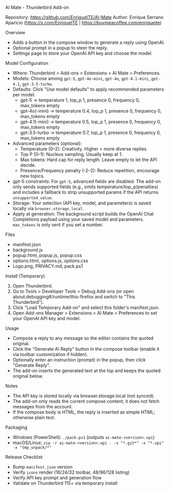 AI Mate - Thunderbird Add-on
                                                 
Repository: https://github.com/EnriqueITE/AI-Mate
Author: Enrique Serrano Aparicio (https://x.com/EnriqueITE | https://buymeacoffee.com/enriqueite)

Overview
- Adds a button in the compose window to generate a reply using OpenAI.
- Optional prompt in a popup to steer the reply.
- Settings page to store your OpenAI API key and choose the model.

Model Configuration
- Where: Thunderbird > Add-ons > Extensions > AI Mate > Preferences.
- Models: Choose among `gpt-5`, `gpt-4o-mini`, `gpt-4o`, `gpt-4.1-mini`, `gpt-4.1`, `gpt-3.5-turbo`.
- Defaults: Click "Use model defaults" to apply recommended parameters per model.
  - gpt-5 → temperature 1, top_p 1, presence 0, frequency 0, max_tokens empty
  - gpt-4o(-mini) → temperature 0.4, top_p 1, presence 0, frequency 0, max_tokens empty
  - gpt-4.1(-mini) → temperature 0.5, top_p 1, presence 0, frequency 0, max_tokens empty
  - gpt-3.5-turbo → temperature 0.7, top_p 1, presence 0, frequency 0, max_tokens empty
- Advanced parameters (optional):
  - Temperature (0–2): Creativity. Higher = more diverse replies.
  - Top P (0–1): Nucleus sampling. Usually keep at 1.
  - Max tokens: Hard cap for reply length. Leave empty to let the API decide.
  - Presence/Frequency penalty (-2–2): Reduce repetition, encourage new topics.
- gpt-5 constraints: For `gpt-5`, advanced fields are disabled. The add-on only sends supported fields (e.g., omits temperature/top_p/penalties) and includes a fallback to strip unsupported params if the API returns `unsupported_value`.
- Storage: Your selection (API key, model, and parameters) is saved locally via `browser.storage.local`.
- Apply at generation: The background script builds the OpenAI Chat Completions payload using your saved model and parameters. `max_tokens` is only sent if you set a number.

Files
- manifest.json
- background.js
- popup.html, popup.js, popup.css
- options.html, options.js, options.css
- Logo.png, PRIVACY.md, pack.ps1

Install (Temporary)
1. Open Thunderbird.
2. Go to Tools > Developer Tools > Debug Add-ons (or open about:debugging#/runtime/this-firefox and switch to "This Thunderbird").
3. Click "Load Temporary Add-on" and select this folder's manifest.json.
4. Open Add-ons Manager > Extensions > AI Mate > Preferences to set your OpenAI API key and model.

Usage
- Compose a reply to any message so the editor contains the quoted original.
- Click the "Generate AI Reply" button in the compose toolbar (enable it via toolbar customization if hidden).
- Optionally enter an instruction (prompt) in the popup, then click "Generate Reply".
- The add-on inserts the generated text at the top and keeps the quoted original below.

Notes
- The API key is stored locally via browser.storage.local (not synced).
- The add-on only reads the current compose content; it does not fetch messages from the account.
- If the compose body is HTML, the reply is inserted as simple HTML; otherwise plain text.

Packaging
- Windows (PowerShell): `./pack.ps1` (outputs `ai-mate-<version>.xpi`)
- macOS/Linux: `zip -r ai-mate-<version>.xpi . -x "*.git*" -x "*.xpi" -x "tmp_unpack/*"`

Release Checklist
- Bump `manifest.json` version
- Verify `icons` render (16/24/32 toolbar, 48/96/128 listing)
- Verify API key prompt and generation flow
- Validate on Thunderbird 115+ via temporary install
